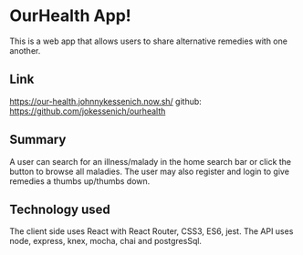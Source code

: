 # OurHealth App!

This is a web app that allows users to share alternative remedies with one another.

## Link

https://our-health.johnnykessenich.now.sh/
github: https://github.com/jokessenich/ourhealth

## Summary

A user can search for an illness/malady in the home search bar or click the button to browse all maladies. The user may also register and login to give remedies a thumbs up/thumbs down.


## Technology used

The client side uses React with React Router, CSS3, ES6, jest. The API uses node, express, knex, mocha, chai and postgresSql.